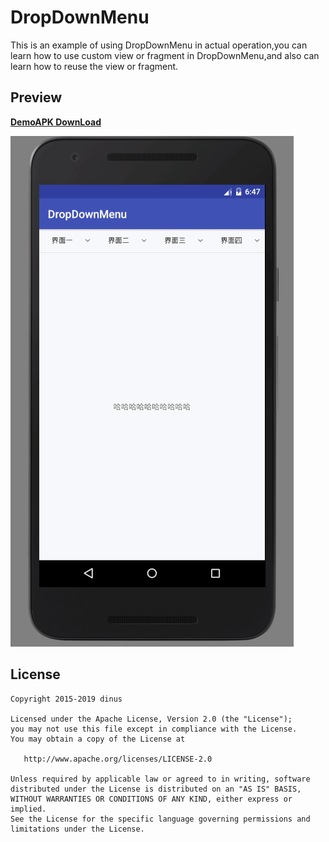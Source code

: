 # DropDownMenu


This is an example of using DropDownMenu in actual operation,you can learn how to use custom view or fragment in DropDownMenu,and also can learn how to reuse the view or fragment.

**Preview**
----------

**[DemoAPK DownLoad](https://github.com/Hebin320/ImageSave/blob/master/apk/dropdownmenu.apk)**

![imge](https://github.com/Hebin320/ImageSave/blob/master/img/dropdownmenu.gif)



## License ##
```
Copyright 2015-2019 dinus

Licensed under the Apache License, Version 2.0 (the "License");
you may not use this file except in compliance with the License.
You may obtain a copy of the License at

   http://www.apache.org/licenses/LICENSE-2.0

Unless required by applicable law or agreed to in writing, software
distributed under the License is distributed on an "AS IS" BASIS,
WITHOUT WARRANTIES OR CONDITIONS OF ANY KIND, either express or implied.
See the License for the specific language governing permissions and
limitations under the License.
```
